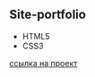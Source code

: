 ## Site-portfolio
- HTML5
- CSS3

[ссылка на проект](https://stasmarfenko.github.io/TextAnimationSite)
